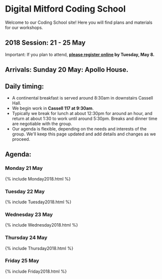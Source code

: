 # Digital Mitford Coding School

Welcome to our Coding School site! Here you will find plans and materials for our workshops.

## 2018 Session: 21 - 25 May 
Important: If you plan to attend, **[please register online](https://pitt.wufoo.com/forms/zfi7o9s01l6j4s/)
by Tuesday, May 8.**

## Arrivals: Sunday 20 May: Apollo House.

## Daily timing: 
* A continental breakfast is served around 8:30am in downstairs Cassell Hall.
* We begin work in **Cassell 117 at 9:30am**. 
* Typically we break for lunch at about 12:30pm for around an hour, and return at about 1:30 to work until around 5:30pm. Breaks and dinner time are negotiable with the group.
* Our agenda is flexible, depending on the needs and interests of the group. We'll keep this page updated and add details and changes as we proceed. 


## Agenda:

### Monday 21 May

{% include Monday2018.html %}

   
### Tuesday 22 May

{% include Tuesday2018.html %}

### Wednesday 23 May

{% include Wednesday2018.html %}

### Thursday 24 May

{% include Thursday2018.html %}

### Friday 25 May

{% include Friday2018.html %}
